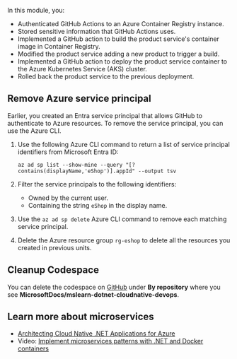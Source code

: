 In this module, you:

- Authenticated GitHub Actions to an Azure Container Registry instance.
- Stored sensitive information that GitHub Actions uses.
- Implemented a GitHub action to build the product service's container image in Container Registry.
- Modified the product service adding a new product to trigger a build.
- Implemented a GitHub action to deploy the product service container to the Azure Kubernetes Service (AKS) cluster.
- Rolled back the product service to the previous deployment.

## Remove Azure service principal

Earlier, you created an Entra service principal that allows GitHub to authenticate to Azure resources. To remove the service principal, you can use the Azure CLI.

1. Use the following Azure CLI command to return a list of service principal identifiers from Microsoft Entra ID:

   ```azurecli
   az ad sp list --show-mine --query "[?contains(displayName,'eShop')].appId" --output tsv
   ```

1. Filter the service principals to the following identifiers:

   - Owned by the current user.
   - Containing the string `eShop` in the display name.
   
1. Use the `az ad sp delete` Azure CLI command to remove each matching service principal.

1. Delete the Azure resource group `rg-eshop` to delete all the resources you created in previous units.

## Cleanup Codespace

You can delete the codespace on [GitHub](https://github.com/codespaces) under **By repository** where you see **MicrosoftDocs/mslearn-dotnet-cloudnative-devops**.

## Learn more about microservices

- [Architecting Cloud Native .NET Applications for Azure](/dotnet/architecture/cloud-native/)
- Video: [Implement microservices patterns with .NET and Docker containers](https://aka.ms/microservices-video)
